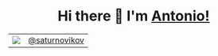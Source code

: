 

<h1 align="center">Hi there 👋 I'm <a href="https://github.com/saturnovikov" target="_blank">Antonio!</a>  </h1>


<table>
   <tr>
    <td><img src="https://img.shields.io/badge/Telegram-2CA5E0?style=for-the-badge&logo=telegram&logoColor=white" /></td>
    <td><a href="https://t.me/saturnovikov" target="_blank">@saturnovikov</a> </td>
   </tr>
 </table>
 

 
<!--
**saturnovikov/saturnovikov** is a ✨ _special_ ✨ repository because its `README.md` (this file) appears on your GitHub profile.



Here are some ideas to get you started:

- 🔭 I’m currently working on ...
- 🌱 I’m currently learning ...
- 👯 I’m looking to collaborate on ...
- 🤔 I’m looking for help with ...
- 💬 Ask me about ...
- 📫 How to reach me: ...
- 😄 Pronouns: ...
- ⚡ Fun fact: ...
-->
